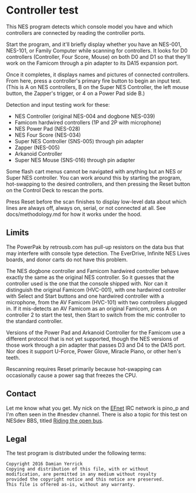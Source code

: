 Controller test
===============
This NES program detects which console model you have and which
controllers are connected by reading the controller ports.

Start the program, and it'll briefly display whether you have an
NES-001, NES-101, or Family Computer while scanning for controllers.
It looks for D0 controllers (Controller, Four Score, Mouse) on both
D0 and D1 so that they'll work on the Famicom through a pin adapter
to its DA15 expansion port.

Once it completes, it displays names and pictures of connected
controllers.  From here, press a controller's primary fire button to
begin an input test.  (This is A on NES controllers, B on the Super
NES Controller, the left mouse button, the Zapper's trigger, or 4 on
a Power Pad side B.)

Detection and input testing work for these:

* NES Controller (original NES-004 and dogbone NES-039)
* Famicom hardwired controllers (1P and 2P with microphone)
* NES Power Pad (NES-028)
* NES Four Score (NES-034)
* Super NES Controller (SNS-005) through pin adapter
* Zapper (NES-005)
* Arkanoid Controller
* Super NES Mouse (SNS-016) through pin adapter

Some flash cart menus cannot be navigated with anything but an NES
or Super NES controller.  You can work around this by starting the
program, hot-swapping to the desired controllers, and then pressing
the Reset button on the Control Deck to rescan the ports.

Press Reset before the scan finishes to display low-level data about
which lines are always off, always on, serial, or not connected
at all.  See docs/methodology.md for how it works under the hood.

Limits
------
The PowerPak by retrousb.com has pull-up resistors on the data bus
that may interfere with console type detection.  The EverDrive,
Infinite NES Lives boards, and donor carts do not have this problem.

The NES dogbone controller and Famicom hardwired controller behave
exactly the same as the original NES controller.  So it guesses that
the controller used is the one that the console shipped with.  Nor
can it distinguish the original Famicom (HVC-001), with one hardwired
controller with Select and Start buttons and one hardwired controller
with a microphone, from the AV Famicom (HVC-101) with two controllers
plugged in.  If it mis-detects an AV Famicom as an original Famicom,
press A on controller 2 to start the test, then Start to switch from
the mic controller to the standard controller.

Versions of the Power Pad and Arkanoid Controller for the Famicom
use a different protocol that is not yet supported, though the NES
versions of those work through a pin adapter that passes D3 and D4
to the DA15 port.  Nor does it support U-Force, Power Glove, Miracle
Piano, or other hen's teeth.

Rescanning requires Reset primarily because hot-swapping can
occasionally cause a power sag that freezes the CPU.

Contact
-------
Let me know what you get.  My nick on the [EFnet] IRC network is
pino_p and I'm often seen in the #nesdev channel.  There is also a
topic for this test on NESdev BBS, titled [Riding the open bus].

[EFnet]: http://www.efnet.org/
[Riding the open bus]: https://forums.nesdev.com/viewtopic.php?f=2&t=12549

Legal
-----
The test program is distributed under the following terms:

    Copyright 2016 Damian Yerrick
    Copying and distribution of this file, with or without
    modification, are permitted in any medium without royalty
    provided the copyright notice and this notice are preserved.
    This file is offered as-is, without any warranty.
